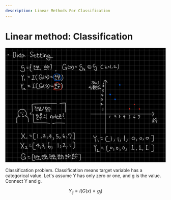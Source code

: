 ```yaml
---
description: Linear Methods For Classification
---
```


# Linear method: Classification



![](<../../.gitbook/assets/image (18).png>)

&#x20;Classification problem. Classification means target variable has a categorical value. Let's assume Y has only zero or one, and g is the value. Connect Y and g.

$$
Y_{ij}=I(G(x)=g_j)
$$

